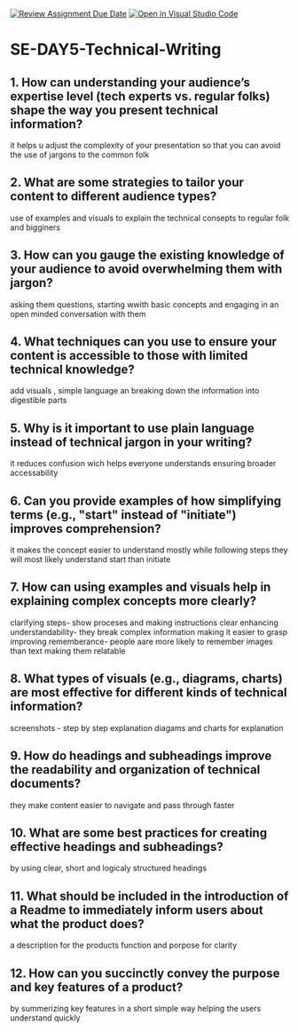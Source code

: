 [![Review Assignment Due Date](https://classroom.github.com/assets/deadline-readme-button-22041afd0340ce965d47ae6ef1cefeee28c7c493a6346c4f15d667ab976d596c.svg)](https://classroom.github.com/a/zsAR-pyY)
[![Open in Visual Studio Code](https://classroom.github.com/assets/open-in-vscode-2e0aaae1b6195c2367325f4f02e2d04e9abb55f0b24a779b69b11b9e10269abc.svg)](https://classroom.github.com/online_ide?assignment_repo_id=18669813&assignment_repo_type=AssignmentRepo)
# SE-DAY5-Technical-Writing
## 1. How can understanding your audience’s expertise level (tech experts vs. regular folks) shape the way you present technical information?
it helps u adjust the complexity of your presentation so that you can avoid the use of jargons to the common folk
## 2. What are some strategies to tailor your content to different audience types?
use of examples and visuals to explain the technical consepts to regular folk and bigginers
## 3. How can you gauge the existing knowledge of your audience to avoid overwhelming them with jargon?
asking them questions, starting wwith basic concepts and engaging in an open minded conversation with them
## 4. What techniques can you use to ensure your content is accessible to those with limited technical knowledge?
add visuals , simple language an breaking down the information into digestible parts 
## 5. Why is it important to use plain language instead of technical jargon in your writing?
it reduces confusion wich helps everyone understands ensuring broader accessability
## 6. Can you provide examples of how simplifying terms (e.g., "start" instead of "initiate") improves comprehension?
it makes the concept easier to understand mostly while following steps they will most likely understand  start than initiate
## 7. How can using examples and visuals help in explaining complex concepts more clearly?
clarifying steps- show proceses and making instructions clear
enhancing understandability- they break complex information making it easier to grasp
improving rememberance- people aare more likely to remember images than text
making them relatable
## 8. What types of visuals (e.g., diagrams, charts) are most effective for different kinds of technical information?
screenshots - step by step explanation
diagams and charts for explanation
## 9. How do headings and subheadings improve the readability and organization of technical documents?
they make content easier to navigate and pass through faster
## 10. What are some best practices for creating effective headings and subheadings?
by using clear, short and logicaly structured headings
## 11. What should be included in the introduction of a Readme to immediately inform users about what the product does?
a description for the products function and porpose for clarity
## 12. How can you succinctly convey the purpose and key features of a product?
by summerizing key features in a short simple way helping the users understand quickly
